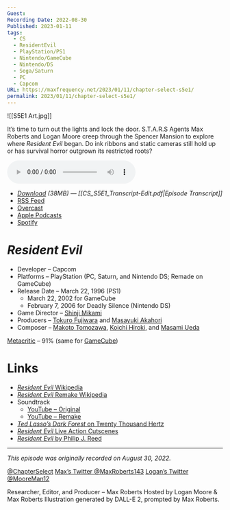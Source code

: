 ```yaml
---
Guest: 
Recording Date: 2022-08-30
Published: 2023-01-11
tags:
  - CS
  - ResidentEvil
  - PlayStation/PS1
  - Nintendo/GameCube
  - Nintendo/DS
  - Sega/Saturn
  - PC
  - Capcom
URL: https://maxfrequency.net/2023/01/11/chapter-select-s5e1/
permalink: 2023/01/11/chapter-select-s5e1/
---
```

![[S5E1 Art.jpg]]

It’s time to turn out the lights and lock the door. S.T.A.R.S Agents Max Roberts and Logan Moore creep through the Spencer Mansion to explore where *Resident Evil* began. Do ink ribbons and static cameras still hold up or has survival horror outgrown its restricted roots?

<audio controls>
  <source src="https://traffic.libsyn.com/chapterselectpod/CS_S5E1_Final.mp3">
</audio>

- *[Download](https://traffic.libsyn.com/chapterselectpod/CS_S5E1_Final.mp3) (38MB)  — [[CS_S5E1_Transcript-Edit.pdf|Episode Transcript]]*
- [RSS Feed](https://chapterselectpod.libsyn.com/rss)
- [Overcast](https://overcast.fm/itunes1568777352/chapter-select)
- [Apple Podcasts](https://podcasts.apple.com/us/podcast/chapter-select/id1568777352)
- [Spotify](https://open.spotify.com/show/4f1TLZXbwtSX7uHROe9KlS)
# *Resident Evil*

- Developer – Capcom
- Platforms – PlayStation (PC, Saturn, and Nintendo DS; Remade on GameCube)
- Release Date – March 22, 1996 (PS1)
	- March 22, 2002 for GameCube
	- February 7, 2006 for Deadly Silence (Nintendo DS)
- Game Director – [Shinji Mikami](https://en.wikipedia.org/wiki/Shinji_Mikami)
- Producers – [Tokuro Fujiwara](https://en.wikipedia.org/wiki/Tokuro_Fujiwara) and [Masayuki Akahori](https://www.mobygames.com/developer/sheet/view/developerId,24039/)
- Composer – [Makoto Tomozawa](https://capcom.fandom.com/wiki/Makoto_Tomozawa), [Koichi Hiroki](https://vgmdb.net/artist/3372), and [Masami Ueda](https://www.mobygames.com/developer/sheet/view/developerId,47335/)

[Metacritic](https://www.metacritic.com/game/playstation/resident-evil) – 91% (same for [GameCube](https://www.metacritic.com/game/gamecube/resident-evil-2002))
# Links

- [*Resident Evil* Wikipedia](https://en.wikipedia.org/wiki/Resident_Evil_(1996_video_game))
- [*Resident Evil* Remake Wikipedia](https://en.wikipedia.org/wiki/Resident_Evil_(2002_video_game))
- Soundtrack
	- [YouTube – Original](https://youtube.com/playlist?list=PLF8EF25BB4B90BBD1)
	- [YouTube – Remake](https://youtube.com/playlist?list=PLD51053A39E696862)
- [*Ted Lasso’s Dark Forest* on Twenty Thousand Hertz](https://www.20k.org/episodes/tedlassosdarkforest)
- [*Resident Evil* Live Action Cutscenes](https://youtu.be/r_dm4lHuj2w)
- [*Resident Evil* by Philip J. Reed](https://bossfightbooks.com/products/resident-evil-by-philip-j-reed)

---
*This episode was originally recorded on August 30, 2022.*

[@ChapterSelect](https://www.twitter.com/chapterselect)
[Max’s Twitter @MaxRoberts143](https://www.twitter.com/maxroberts143)
[Logan’s Twitter @MooreMan12](https://www.twitter.com/mooreman12)

Researcher, Editor, and Producer – Max Roberts
Hosted by Logan Moore & Max Roberts
Illustration generated by DALL-E 2, prompted by Max Roberts.